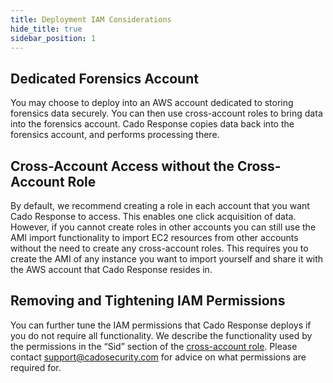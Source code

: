 ```yaml
---
title: Deployment IAM Considerations
hide_title: true
sidebar_position: 1
---
```


## Dedicated Forensics Account
You may choose to deploy into an AWS account dedicated to storing forensics data securely. You can then use cross-account roles to bring data into the forensics account. Cado Response copies data back into the forensics account, and performs processing there.

## Cross-Account Access without the Cross-Account Role
By default, we recommend creating a role in each account that you want Cado Response to access. This enables one click acquisition of data.
However, if you cannot create roles in other accounts you can still use the AMI import functionality to import EC2 resources from other accounts without the need to create any cross-account roles. This requires you to create the AMI of any instance you want to import yourself and share it with the AWS account that Cado Response resides in.

## Removing and Tightening IAM Permissions
You can further tune the IAM permissions that Cado Response deploys if you do not require all functionality. We describe the functionality used by the permissions in the “Sid” section of the [cross-account role](https://docs.aws.amazon.com/elasticloadbalancing/latest/classic/elb-create-https-ssl-load-balancer.html). Please contact support@cadosecurity.com for advice on what permissions are required for.
